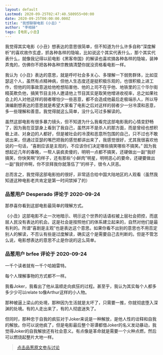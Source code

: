 ```yaml
---
layout: default
Lastmod: 2020-09-25T02:47:40.580955+00:00
date: 2020-09-25T00:00:00.000Z
title: "我想聊聊电影《小丑》"
author: "李相赫"
tags: [电影,小丑]
---
```


我觉得其实电影《小丑》想表达的意思很简单，但不知道为什么许多自称“深度解析”的喜欢故作玄虚，抓各种各样的隐喻，比如说这个其实代表什么，那个其实代表什么，就像我记得以前电影《黑客帝国》的解读也喜欢搞各种各样的隐喻，装神弄鬼的，仿佛你不把各种各种宗教搞清楚你就没资格看电影一样。  
  
我认为《小丑》表达的意思，就是呼吁社会多关心、多理解一下弱势群体，比如亚瑟这个人，虽然有点精神病，但他人生态度还是挺积极乐观的，也很积极上进工作，但他的同事故意送给他枪想陷害他、他的上司不在乎他、地铁里的三个华尔街精英欺负他，搞笑节目主持人邀请他上节目其实是取笑他增进收视率，总之如果社会上的人对他这样的弱者哪怕少一些恶意，都不会造成他最后走极端杀人，所以导演编剧想表达的意思就是希望大家看了电影之后对这样的弱者少一分冷漠和恶意，多一些理解和善意。我觉得就这么简单，没什么可过多解读的。  
  
虽然这部电影有很多暴力镜头，但不知道为什么我看完这部电影我的心情变舒畅了，因为我在亚瑟身上看到了我自己，虽然并不是杀人的那方面，而是曾经也想积极上进、对身边的人都好，但是被社会的冷漠和恶意所包围的自己，只不过也不敢说出来，但通过亚瑟的嘴巴把我的感觉都讲出来了，我感觉很好，尤其我很喜欢他说的一句话，“喜剧应该是主观的，不应该你们决定哪些搞笑哪些不搞笑。” 因为我想起近几年的春晚，一帮人装疯卖傻的，明明一点都不搞笑，还硬做出一副“我好搞笑，你快笑啊”的样子，还有那些“小鲜肉”明星，明明恶心的要命，还硬要做出一副“我好帅啊，你不崇拜我你就落伍了”的样子，很令人厌恶。  
  
总而言之，我觉得这部电影拍的很好，非常适合给中国大陆地区的人观看（虽然我知道这种电影老共肯定是第一时间禁掉了的）

            
### 品葱用户 **Desperado** 评论于 2020-09-24
        
那恭喜你看到这部电影最简单的理解方式。  
  
《小丑》这部电影不止一次地暗示、明示这个世界的话语权被上层社会把控，而底层人民没有表达的机会。这是社会是按照他们的体系建立起来的，自然对他们是最有利的。所谓“喜剧是主观”也是表达这个意思。如果你看不出别的意思也不用否定别人的解读，不否认有些是过度解读，确实这个是需要自己去判断的。但是不管怎么说，电影想表达的意思不止是你说的这么简单。
        


            
### 品葱用户 **brfee** 评论于 2020-09-24
        
一千个读者就有一千个哈姆雷特。  
  
每个人理解事物的方式都不一样。  
  
我看Joker，我看出了他从温顺走向疯狂的过程。甚至乎，我认为其实每个人都多多少少可以relate to像Arthur这样的小人物。  
  
那种被逼上梁山的处境，那种因为生活就是太坏了，只需要一推，你就彻底堕入深渊的处境。有的人走出来了，有的人彻底迷失了。  
  
但同时，那种忠于自我的疯狂对于Joker来说是一种解放，是他人性的诠释和自我的解放。你可以说他疯了，但是电影最后整个哥谭都借Joker的名义发动暴动，我觉得Joker的自我解放还有社会意义。有点像是革命就是需要一个火种点燃，然后可以燃烧起整片大地一样。
        






> [点击品葱原文参与讨论](https://pincong.rocks/article/24445)

